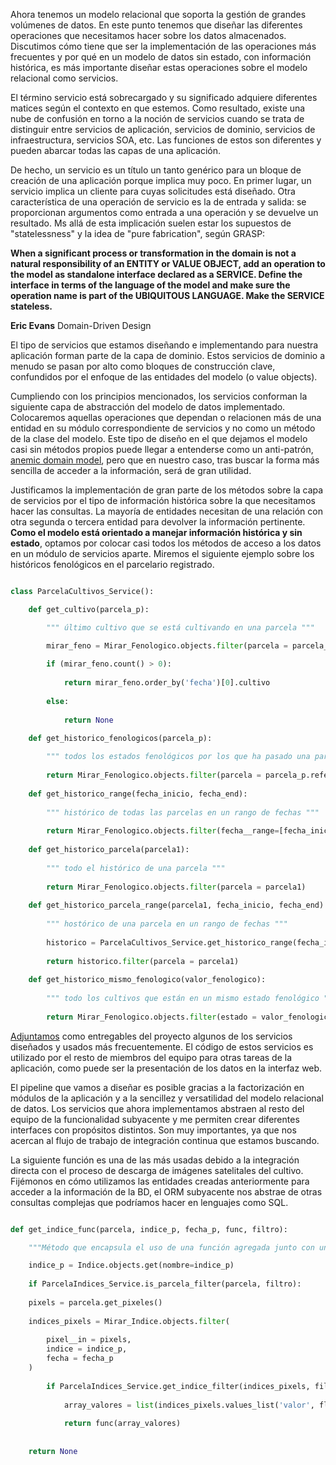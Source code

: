 Ahora tenemos un modelo relacional que soporta la gestión de grandes volúmenes de datos. En este punto tenemos que diseñar las diferentes operaciones que necesitamos hacer sobre los datos almacenados. Discutimos cómo tiene que ser la implementación de las operaciones más frecuentes y por qué en un modelo de datos sin estado, con información histórica, es más importante diseñar estas operaciones sobre el modelo relacional como servicios.

El término servicio está sobrecargado y su significado adquiere diferentes matices según el contexto en que estemos. Como resultado, existe una nube de confusión en torno a la noción de servicios cuando se trata de distinguir entre servicios de aplicación, servicios de dominio, servicios de infraestructura, servicios SOA, etc. Las funciones de estos son diferentes y pueden abarcar todas las capas de una aplicación.

De hecho, un servicio es un título un tanto genérico para un bloque de creación de una aplicación porque implica muy poco. En primer lugar, un servicio implica un cliente para cuyas solicitudes está diseñado. Otra característica de una operación de servicio es la de entrada y salida: se proporcionan argumentos  como entrada a una operación y se devuelve un resultado. Ms allá de esta implicación suelen estar los supuestos de "statelessness" y la idea de "pure fabrication", según GRASP:

**When a significant process or transformation in the domain is not a natural responsibility of an ENTITY or VALUE OBJECT, add an operation to the model as standalone interface declared as a SERVICE. Define the interface in terms of the language of the model and make sure the operation name is part of the UBIQUITOUS LANGUAGE. Make the SERVICE stateless.**

**Eric Evans** Domain-Driven Design

El tipo de servicios que estamos diseñando e implementando para nuestra aplicación forman parte de la capa de dominio. Estos servicios de dominio a menudo se pasan por alto como bloques de construcción clave, confundidos por el enfoque de las entidades del modelo (o value objects).

Cumpliendo con los principios mencionados, los servicios conforman la siguiente capa de abstracción del modelo de datos implementado. Colocaremos aquellas operaciones que dependan o relacionen más de una entidad en su módulo correspondiente de servicios y no como un método de la clase del modelo. Este tipo de diseño en el que dejamos el modelo casi sin métodos propios puede llegar a entenderse como un anti-patrón, [anemic domain model](http://martinfowler.com/bliki/AnemicDomainModel.html), pero que en nuestro caso, tras buscar la forma más sencilla de acceder a la información, será de gran utilidad.

Justificamos la implementación de gran parte de los métodos sobre la capa de servicios por el tipo de información histórica sobre la que necesitamos hacer las consultas. La mayoría de entidades necesitan de una relación con otra segunda o tercera entidad para devolver la información pertinente. **Como el modelo está orientado a manejar información histórica y sin estado**, optamos por colocar casi todos los métodos de acceso a los datos en un módulo de servicios aparte. Miremos el siguiente ejemplo sobre los históricos fenológicos en el parcelario registrado.

```python

class ParcelaCultivos_Service():

	def get_cultivo(parcela_p):

		""" último cultivo que se está cultivando en una parcela """

		mirar_feno = Mirar_Fenologico.objects.filter(parcela = parcela_p.idx)
	
		if (mirar_feno.count() > 0):
	
			return mirar_feno.order_by('fecha')[0].cultivo
	
		else:
	
			return None

	def get_historico_fenologicos(parcela_p):
	
		""" todos los estados fenológicos por los que ha pasado una parcela """
	
		return Mirar_Fenologico.objects.filter(parcela = parcela_p.referencia)
	
	def get_historico_range(fecha_inicio, fecha_end):
	
		""" histórico de todas las parcelas en un rango de fechas """
	
		return Mirar_Fenologico.objects.filter(fecha__range=[fecha_inicio, fecha_end])
	
	def get_historico_parcela(parcela1):
	
		""" todo el histórico de una parcela """
	
		return Mirar_Fenologico.objects.filter(parcela = parcela1)
	
	def get_historico_parcela_range(parcela1, fecha_inicio, fecha_end):
	
		""" hostórico de una parcela en un rango de fechas """
	
		historico = ParcelaCultivos_Service.get_historico_range(fecha_inicio, fecha_end)
	
		return historico.filter(parcela = parcela1)
	
	def get_historico_mismo_fenologico(valor_fenologico):
	
		""" todo los cultivos que están en un mismo estado fenológico """
	
		return Mirar_Fenologico.objects.filter(estado = valor_fenologico)

```

[Adjuntamos](https://github.com/alesteba/tfg/tree/main/entregables/services) como entregables del proyecto algunos de los servicios diseñados y usados más frecuentemente. El código de estos servicios es utilizado por el resto de miembros del equipo para otras tareas de la aplicación, como puede ser la presentación de los datos en la interfaz web.

El pipeline que vamos a diseñar es posible gracias a la factorización en módulos de la aplicación y a la sencillez y versatilidad del modelo relacional de datos. Los servicios que ahora implementamos abstraen al resto del equipo de la funcionalidad subyacente y me permiten crear diferentes interfaces con propósitos distintos. Son muy importantes, ya que nos acercan al flujo de trabajo de integración continua que estamos buscando.

La siguiente función es una de las más usadas debido a la integración directa con el proceso de descarga de imágenes satelitales del cultivo. Fijémonos en cómo utilizamos las entidades creadas anteriormente para acceder a la información de la BD, el ORM subyacente nos abstrae de otras consultas complejas que podríamos hacer en lenguajes como SQL.

```python

def get_indice_func(parcela, indice_p, fecha_p, func, filtro):

	"""Método que encapsula el uso de una función agregada junto con un filtro """

	indice_p = Indice.objects.get(nombre=indice_p) 
	
	if ParcelaIndices_Service.is_parcela_filter(parcela, filtro):
	
	pixels = parcela.get_pixeles()
	
	indices_pixels = Mirar_Indice.objects.filter(
	
		pixel__in = pixels, 
		indice = indice_p, 
		fecha = fecha_p
	)
	
		if ParcelaIndices_Service.get_indice_filter(indices_pixels, filtro):
		
			array_valores = list(indices_pixels.values_list('valor', flat=True))
		
			return func(array_valores)
		
	
	return None

```
